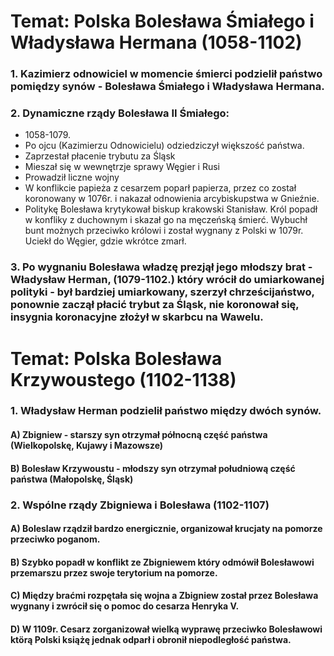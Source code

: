 # Temat: Polska Bolesława Śmiałego i Władysława Hermana (1058-1102)
### 1. Kazimierz odnowiciel w momencie śmierci podzielił państwo pomiędzy synów - Bolesława Śmiałego i Władysława Hermana.
### 2. Dynamiczne rządy Bolesława II Śmiałego:
- 1058-1079.
- Po ojcu (Kazimierzu Odnowicielu) odziedziczył większość państwa.
- Zaprzestał płacenie trybutu za Śląsk
- Mieszał się w wewnętrzje sprawy Węgier i Rusi
- Prowadził liczne wojny
- W konflikcie papieża z cesarzem poparł papierza, przez co został koronowany w 1076r. i nakazał odnowienia arcybiskupstwa w Gnieźnie.
- Politykę Bolesława krytykował biskup krakowski Stanisław. Król popadł w konfliky z duchownym i skazał go na męczeńską śmierć. Wybuchł bunt możnych przeciwko królowi i został wygnany z Polski w 1079r. Uciekł do Węgier, gdzie wkrótce zmarł.
### 3. Po wygnaniu Bolesława władzę prezjął jego młodszy brat - Władysław Herman, (1079-1102.) który wrócił do umiarkowanej polityki - był bardziej umiarkowany, szerzył chrześcijaństwo, ponownie zaczął płacić trybut za Śląsk, nie koronował się, insygnia koronacyjne złożył w skarbcu na Wawelu.
# Temat: Polska Bolesława Krzywoustego (1102-1138)
### 1. Władysław Herman podzielił państwo między dwóch synów.
#### A) Zbigniew - starszy syn otrzymał północną część państwa (Wielkopolskę, Kujawy i Mazowsze)
#### B) Bolesław Krzywoustu - młodszy syn otrzymał południową część państwa (Małopolskę, Śląsk)
### 2. Wspólne rządy Zbigniewa i Bolesława (1102-1107)
#### A) Boleslaw rządził bardzo energicznie, organizował krucjaty na pomorze przeciwko poganom.
#### B) Szybko popadł w konflikt ze Zbigniewem który odmówił Bolesławowi przemarszu przez swoje terytorium na pomorze. 
#### C) Między braćmi rozpętała się wojna a Zbigniew został przez Bolesława wygnany i zwrócił się o pomoc do cesarza Henryka V.
#### D) W 1109r. Cesarz zorganizował wielką wyprawę przeciwko Bolesławowi ktörą Polski książę jednak odparł i obronił niepodległość państwa.
